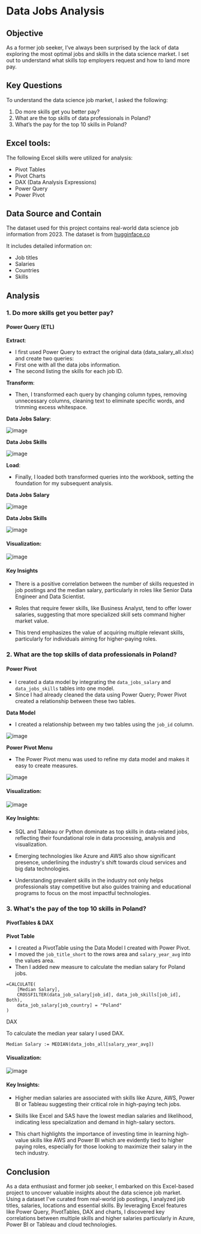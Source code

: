 # Data Jobs Analysis

## Objective

As a former job seeker, I’ve always been surprised by the lack of data exploring the most optimal jobs and skills in the data science market. I set out to understand what skills top employers request and how to land more pay.

## Key Questions

To understand the data science job market, I asked the following:

1. Do more skills get you better pay?
2. What are the top skills of data professionals in Poland?
3. What’s the pay for the top 10 skills in Poland?

## Excel tools:

The following Excel skills were utilized for analysis:

- Pivot Tables
- Pivot Charts
- DAX (Data Analysis Expressions)
- Power Query
- Power Pivot

## Data Source and Contain

The dataset used for this project contains real-world data science job information from 2023. The dataset is from [hugginface.co]('https://huggingface.co/datasets/lukebarousse/data_jobs')  

It includes detailed information on:

- Job titles
- Salaries
- Countries
- Skills

## Analysis

### 1. Do more skills get you better pay?

#### Power Query (ETL)

**Extract**:

- I first used Power Query to extract the original data (data_salary_all.xlsx) and create two queries:
- First one with all the data jobs information.
- The second listing the skills for each job ID.
  
**Transform**:

- Then, I transformed each query by changing column types, removing unnecessary columns, cleaning text to eliminate specific words, and trimming excess whitespace.

**Data Jobs Salary**:

![image](https://github.com/user-attachments/assets/06b1dbdc-b14a-4eda-8847-dee9ccb31373)

**Data Jobs Skills**

![image](https://github.com/user-attachments/assets/c0e34c7e-fc54-4487-b931-21b2c949e356)

**Load**:

- Finally, I loaded both transformed queries into the workbook, setting the foundation for my subsequent analysis.

**Data Jobs Salary**

![image](https://github.com/user-attachments/assets/43b7aaba-9ab6-4f8c-a7eb-5f85b863215d)

**Data Jobs Skills**

![image](https://github.com/user-attachments/assets/ccdc3b58-8d05-463f-b847-cb53a2b7e87f)

#### Visualization:

![image](https://github.com/user-attachments/assets/7481866f-a655-474a-b3a6-b4492ea2efad)

#### Key Insights

- There is a positive correlation between the number of skills requested in job postings and the median salary, particularly in roles like Senior Data Engineer and Data Scientist.

- Roles that require fewer skills, like Business Analyst, tend to offer lower salaries, suggesting that more specialized skill sets command higher market value.

- This trend emphasizes the value of acquiring multiple relevant skills, particularly for individuals aiming for higher-paying roles.

### 2. What are the top skills of data professionals in Poland?

#### Power Pivot

- I created a data model by integrating the ```data_jobs_salary``` and ```data_jobs_skills``` tables into one model.
- Since I had already cleaned the data using Power Query; Power Pivot created a relationship between these two tables.

**Data Model**

- I created a relationship between my two tables using the ```job_id``` column.

![image](https://github.com/user-attachments/assets/57615723-8e1a-49e6-8535-e750b0539ed9)

**Power Pivot Menu**

- The Power Pivot menu was used to refine my data model and makes it easy to create measures.

![image](https://github.com/user-attachments/assets/35bb6f3e-2fc2-4697-991b-63aa58e7a724)

#### Visualization:

![image](https://github.com/user-attachments/assets/c51c98d7-37c7-47c1-8cf6-7fa8c748515c)

#### Key Insights:

- SQL and Tableau or Python dominate as top skills in data-related jobs, reflecting their foundational role in data processing, analysis and visualization.

- Emerging technologies like Azure and AWS also show significant presence, underlining the industry's shift towards cloud services and big data technologies.

- Understanding prevalent skills in the industry not only helps professionals stay competitive but also guides training and educational programs to focus on the most impactful technologies.

### 3. What's the pay of the top 10 skills in Poland?

#### PivotTables & DAX

**Pivot Table**

- I created a PivotTable using the Data Model I created with Power Pivot.
- I moved the ```job_title_short``` to the rows area and ```salary_year_avg``` into the values area.
- Then I added new measure to calculate the median salary for Poland jobs.

```
=CALCULATE(
    [Median Salary],
    CROSSFILTER(data_job_salary[job_id], data_job_skills[job_id], Both),
    data_job_salary[job_country] = "Poland"
)
```

DAX

To calculate the median year salary I used DAX.

```Median Salary := MEDIAN(data_jobs_all[salary_year_avg])```

#### Visualization:

![image](https://github.com/user-attachments/assets/5383ab03-7d83-4426-9fe9-ecfbdf9ada47)

#### Key Insights:

- Higher median salaries are associated with skills like Azure, AWS, Power BI or Tableau suggesting their critical role in high-paying tech jobs.

- Skills like Excel and SAS have the lowest median salaries and likelihood, indicating less specialization and demand in high-salary sectors.

- This chart highlights the importance of investing time in learning high-value skills like AWS and Power BI which are evidently tied to higher paying roles, especially for those looking to maximize their salary in the tech industry.

## Conclusion

As a data enthusiast and former job seeker, I embarked on this Excel-based project to uncover valuable insights about the data science job market. Using a dataset I've curated from real-world job postings, I analyzed job titles, salaries, locations and essential skills. By leveraging Excel features like Power Query, PivotTables, DAX and charts, I discovered key correlations between multiple skills and higher salaries particularly in Azure, Power BI or Tableau and cloud technologies.
















